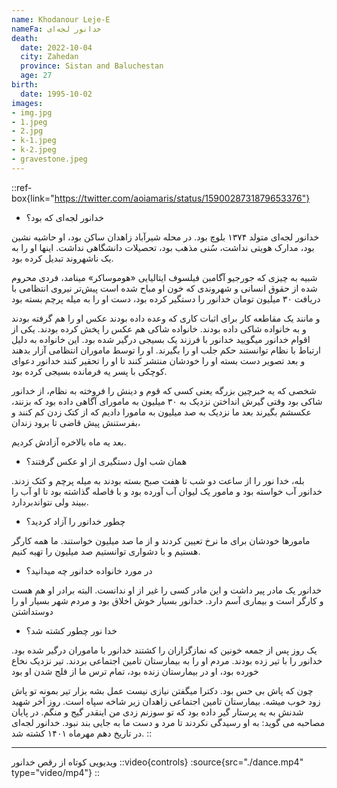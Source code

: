 ```yaml
---
name: Khodanour Leje-E
nameFa: خدانور لجه‌ای
death:
  date: 2022-10-04
  city: Zahedan
  province: Sistan and Baluchestan
  age: 27
birth:
  date: 1995-10-02
images:
- img.jpg
- 1.jpeg
- 2.jpg
- k-1.jpeg
- k-2.jpeg
- gravestone.jpeg
---
```




::ref-box{link="https://twitter.com/aoiamaris/status/1590028731879653376"}

- خدانور لجه‌ای که بود؟

خدانور لجه‌ای متولد ۱۳۷۴  بلوچ بود. در محله شیرآباد زاهدان ساکن بود، او حاشیه نشین بود، مدارک هویتی نداشت، سُنی مذهب بود، تحصیلات دانشگاهی نداشت. اینها او را به یک ناشهروند تبدیل کرده بود. 

شبیه به چیزی که جورجیو آگامبن فیلسوف ایتالیایی «هوموساکر» مینامد، فردی محروم شده از حقوق انسانی و شهروندی که خون او مباح شده است
پیش‌تر نیروی انتظامی با دریافت ۳۰ میلیون تومان خدانور را دستگیر کرده بود، دست او را به میله پرچم بسته بود
 
و مانند یک مقاطعه کار برای اثبات کاری که وعده داده بودند عکس او را هم گرفته بودند و به خانواده شاکی داده بودند. خانواده شاکی هم عکس را پخش کرده بودند.
یکی از اقوام خدانور میگویید 
خدانور با فرزند یک بسیجی درگیر شده بود. 
این خانواده به دلیل ارتباط با نظام توانستند حکم جلب او را بگیرند. او را توسط ماموران انتظامی آزار بدهند و بعد تصویر دست بسته او را خودشان منتشر کنند تا او را تحقیر کنند
خدانور دعوای کوچکی با پسر یه فرمانده بسیجی کرده بود. 

شخصی که یه خبرچین بزرگه یعنی کسی که قوم و دینش را فروخته به نظام، از خدانور شاکی بود وقتی گیرش انداختن نزدیک به ۳۰ میلیون به مامورای آگاهی داده بود که بزنند، عکسشم بگیرند بعد ما نزدیک به صد میلیون به مامورا دادیم که از کتک زدن کم کنند و بفرستنش پیش قاضی تا برود زندان،

بعد یه ماه بالاخره آزادش کردیم.

- همان شب اول دستگیری از او عکس گرفتند؟

بله، خدا نور را از ساعت دو شب تا هفت صبح بسته بودند به میله پرچم و کتک زدند. خدانور آب خواسته بود و مامور یک لیوان آب آورده بود و با فاصله گذاشته بود تا او آب را ببیند ولی نتواندبردارد.

- چطور خدانور را آزاد کردید؟

مامورها خودشان برای ما نرخ تعیین کردند و از ما صد میلیون خواستند. ما همه کارگر هستیم و با دشواری توانستیم صد میلیون را تهیه کنیم.

- در مورد خانواده خدانور چه میدانید؟

خدانور یک مادر پیر داشت و این مادر کسی را غیر از او ندانست. البته برادر او هم هست و کارگر است و بیماری آسم دارد. خدانور بسیار خوش اخلاق بود و مردم شهر بسیار او را دوستداشتن

- خدا نور چطور کشته شد؟

یک روز پس از جمعه خونین که نمازگزاران را کشتند خدانور با ماموران درگیر شده بود. خدانور را با تیر زده بودند. مردم او را به بیمارستان تامین اجتماعی بردند. تیر نزدیک نخاع خورده بود، او در بیمارستان زنده بود، تمام ترس ما از فلج شدن او بود

چون که پاش بی حس بود. دکترا میگفتن نیازی نیست عمل بشه بزار تیر بمونه تو پاش زود خوب میشه. بیمارستان تامین اجتماعی زاهدان زیر شاخه سپاه است.
روز آخر شهید شدنش به یه پرستار گیر داده بود که تو سوزنم زدی من اینقدر گیج و منگم.
در پایان مصاحبه می گوید: به او رسیدگی نکردند تا مرد و دست ما به جایی بند نبود.
خدانور لجه‌ای در تاریخ دهم مهرماه ۱۴۰۱ کشته شد.
::

---

ویدیویی کوتاه از رقص خدانور
::video{controls}
  :source{src="./dance.mp4" type="video/mp4"}
::